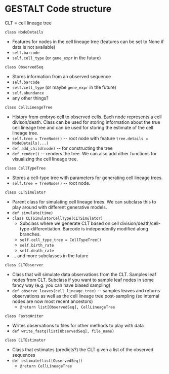 # GESTALT Code structure

CLT = cell lineage tree

`class NodeDetails`
* Features for nodes in the cell lineage tree (features can be set to None if data is not available)
* `self.barcode` <!-- Can we hear about the internal representation of barcodes? -->
* `self.cell_type` (or `gene_expr` in the future)

<!-- This is an "observed and aligned sequence", namely a description of what barcodes have been cut, right? -->
`class ObservedSeq`
* Stores information from an observed sequence
* `self.barcode`
* `self.cell_type` (or maybe `gene_expr` in the future)
* `self.abundance`
* any other things?

`class CellLineageTree`
* History from embryo cell to observed cells. Each node represents a cell divison/death. Class can be used for storing information about the true cell lineage tree and can be used for storing the estimate of the cell lineage tree.
* `self.tree = TreeNode()` -- root node with feature `tree.details = NodeDetails(...)` <!--- is TreeNode an ETE thing or something? Are you rolling your own? --->
* `def add_child(node)` -- for constructing the tree
* `def render()` -- renders the tree. We can also add other functions for visualizing the cell lineage tree.

`class CellTypeTree`
* Stores a cell-type tree with parameters for generating cell lineage trees.
* `self.tree = TreeNode()` -- root node.
<!-- What differentiates this from the previous class in terms of code? (not in terms of concept). For species trees, the extra info is population sizes so one can generate coalescent trees. -->

`class CLTSimulator`
* Parent class for simulating cell lineage trees. We can subclass this to play around with different generative models.
* `def simulate(time)`
* `class CLTSimulatorCellType(CLTSimulator)`
  * Subclass where we generate CLT based on cell division/death/cell-type-differentiation. Barcode is independently modified along branches.
  <!-- Is it worth factoring out the barcode simulation from the tree simulation? I suppose that's limiting us in future development, but given our fundamental independence assumption it seems tidier. -->
  * `self.cell_type_tree = CellTypeTree()`
  * `self.birth_rate`
  * `self.death_rate`
* ... and more subclasses in the future

`class CLTObserver`
* Class that will simulate data observations from the CLT. Samples leaf nodes from CLT. Subclass if you want to sample leaf nodes in some fancy way (e.g. you can have biased sampling)
* `def observe_leaves(cell_lineage_tree)` -- samples leaves and returns observations as well as the cell lineage tree post-sampling (so internal nodes are now most recent ancestors)
  * `@return list[ObservedSeq], CellLineageTree`

`class FastqWriter`
* Writes observations to files for other methods to play with data
* `def write_fastq(list[ObservedSeq], file_name)`

`class CLTEstimator`
<!-- perhaps too early, but is this version 3 without the penalty? -->
* Class that estimates (predicts?) the CLT given a list of the observed sequences
* `def estimate(list[ObservedSeq])`
  * `@return CellLineageTree`
